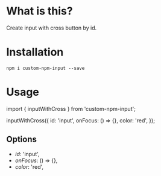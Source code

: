 # What is this?

Create input with cross button by id.

# Installation

`npm i custom-npm-input --save`

# Usage

import { inputWithCross } from 'custom-npm-input';

inputWithCross({
    id: 'input',
    onFocus: () => {},
    color: 'red',
});

## Options

*    *id*: 'input',
*    *onFocus*: () => {},
*    *color*: 'red',